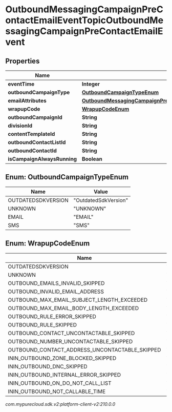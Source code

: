 # OutboundMessagingCampaignPreContactEmailEventTopicOutboundMessagingCampaignPreContactEmailEvent


## Properties

| Name | Type | Description | Notes |
| ------------ | ------------- | ------------- | ------------- |
| **eventTime** | **Integer** |  |  [optional] |
| **outboundCampaignType** | [**OutboundCampaignTypeEnum**](#Enum--OutboundCampaignTypeEnum) |  |  [optional] |
| **emailAttributes** | [**OutboundMessagingCampaignPreContactEmailEventTopicEmailAttributes**](OutboundMessagingCampaignPreContactEmailEventTopicEmailAttributes) |  |  [optional] |
| **wrapupCode** | [**WrapupCodeEnum**](#Enum--WrapupCodeEnum) |  |  [optional] |
| **outboundCampaignId** | **String** |  |  [optional] |
| **divisionId** | **String** |  |  [optional] |
| **contentTemplateId** | **String** |  |  [optional] |
| **outboundContactListId** | **String** |  |  [optional] |
| **outboundContactId** | **String** |  |  [optional] |
| **isCampaignAlwaysRunning** | **Boolean** |  |  [optional] |


## Enum: OutboundCampaignTypeEnum

| Name | Value |
| ---- | ----- |
| OUTDATEDSDKVERSION | &quot;OutdatedSdkVersion&quot; | 
| UNKNOWN | &quot;UNKNOWN&quot; | 
| EMAIL | &quot;EMAIL&quot; | 
| SMS | &quot;SMS&quot; | 


## Enum: WrapupCodeEnum

| Name | Value |
| ---- | ----- |
| OUTDATEDSDKVERSION | &quot;OutdatedSdkVersion&quot; | 
| UNKNOWN | &quot;UNKNOWN&quot; | 
| OUTBOUND_EMAILS_INVALID_SKIPPED | &quot;OUTBOUND_EMAILS_INVALID_SKIPPED&quot; | 
| OUTBOUND_INVALID_EMAIL_ADDRESS | &quot;OUTBOUND_INVALID_EMAIL_ADDRESS&quot; | 
| OUTBOUND_MAX_EMAIL_SUBJECT_LENGTH_EXCEEDED | &quot;OUTBOUND_MAX_EMAIL_SUBJECT_LENGTH_EXCEEDED&quot; | 
| OUTBOUND_MAX_EMAIL_BODY_LENGTH_EXCEEDED | &quot;OUTBOUND_MAX_EMAIL_BODY_LENGTH_EXCEEDED&quot; | 
| OUTBOUND_RULE_ERROR_SKIPPED | &quot;OUTBOUND_RULE_ERROR_SKIPPED&quot; | 
| OUTBOUND_RULE_SKIPPED | &quot;OUTBOUND_RULE_SKIPPED&quot; | 
| OUTBOUND_CONTACT_UNCONTACTABLE_SKIPPED | &quot;OUTBOUND_CONTACT_UNCONTACTABLE_SKIPPED&quot; | 
| OUTBOUND_NUMBER_UNCONTACTABLE_SKIPPED | &quot;OUTBOUND_NUMBER_UNCONTACTABLE_SKIPPED&quot; | 
| OUTBOUND_CONTACT_ADDRESS_UNCONTACTABLE_SKIPPED | &quot;OUTBOUND_CONTACT_ADDRESS_UNCONTACTABLE_SKIPPED&quot; | 
| ININ_OUTBOUND_ZONE_BLOCKED_SKIPPED | &quot;ININ_OUTBOUND_ZONE_BLOCKED_SKIPPED&quot; | 
| ININ_OUTBOUND_DNC_SKIPPED | &quot;ININ_OUTBOUND_DNC_SKIPPED&quot; | 
| ININ_OUTBOUND_INTERNAL_ERROR_SKIPPED | &quot;ININ_OUTBOUND_INTERNAL_ERROR_SKIPPED&quot; | 
| ININ_OUTBOUND_ON_DO_NOT_CALL_LIST | &quot;ININ_OUTBOUND_ON_DO_NOT_CALL_LIST&quot; | 
| ININ_OUTBOUND_NOT_CALLABLE_TIME | &quot;ININ_OUTBOUND_NOT_CALLABLE_TIME&quot; | 




_com.mypurecloud.sdk.v2:platform-client-v2:210.0.0_
